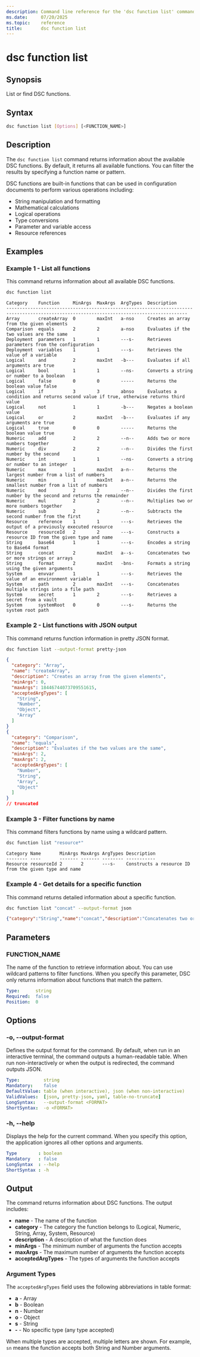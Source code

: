```yaml
---
description: Command line reference for the 'dsc function list' command
ms.date:     07/20/2025
ms.topic:    reference
title:       dsc function list
---
```


# dsc function list

## Synopsis

List or find DSC functions.

## Syntax

```sh
dsc function list [Options] [<FUNCTION_NAME>]
```

## Description

The `dsc function list` command returns information about the available DSC functions. By default,
it returns all available functions. You can filter the results by specifying a function name or
pattern.

DSC functions are built-in functions that can be used in configuration documents to perform various
operations including:

- String manipulation and formatting
- Mathematical calculations  
- Logical operations
- Type conversions
- Parameter and variable access
- Resource references

## Examples

### Example 1 - List all functions

This command returns information about all available DSC functions.

```sh
dsc function list
```

```output
Category    Function     MinArgs  MaxArgs  ArgTypes  Description                                                                          
------------------------------------------------------------------------------------------------------------------------------------------
Array       createArray  0        maxInt   a-nso     Creates an array from the given elements
Comparison  equals       2        2        a-nso     Evaluates if the two values are the same
Deployment  parameters   1        1        ---s-     Retrieves parameters from the configuration
Deployment  variables    1        1        ---s-     Retrieves the value of a variable
Logical     and          2        maxInt   -b---     Evaluates if all arguments are true
Logical     bool         1        1        --ns-     Converts a string or number to a boolean
Logical     false        0        0        -----     Returns the boolean value false
Logical     if           3        3        abnso     Evaluates a condition and returns second value if true, otherwise returns third value
Logical     not          1        1        -b---     Negates a boolean value
Logical     or           2        maxInt   -b---     Evaluates if any arguments are true
Logical     true         0        0        -----     Returns the boolean value true
Numeric     add          2        2        --n--     Adds two or more numbers together
Numeric     div          2        2        --n--     Divides the first number by the second
Numeric     int          1        1        --ns-     Converts a string or number to an integer
Numeric     max          1        maxInt   a-n--     Returns the largest number from a list of numbers
Numeric     min          1        maxInt   a-n--     Returns the smallest number from a list of numbers
Numeric     mod          2        2        --n--     Divides the first number by the second and returns the remainder
Numeric     mul          2        2        --n--     Multiplies two or more numbers together
Numeric     sub          2        2        --n--     Subtracts the second number from the first
Resource    reference    1        1        ---s-     Retrieves the output of a previously executed resource
Resource    resourceId   2        2        ---s-     Constructs a resource ID from the given type and name
String      base64       1        1        ---s-     Encodes a string to Base64 format
String      concat       2        maxInt   a--s-     Concatenates two or more strings or arrays
String      format       2        maxInt   -bns-     Formats a string using the given arguments
System      envvar       1        1        ---s-     Retrieves the value of an environment variable
System      path         2        maxInt   ---s-     Concatenates multiple strings into a file path
System      secret       1        2        ---s-     Retrieves a secret from a vault
System      systemRoot   0        0        ---s-     Returns the system root path
```

### Example 2 - List functions with JSON output

This command returns function information in pretty JSON format.

```sh
dsc function list --output-format pretty-json
```

```json
{
  "category": "Array",
  "name": "createArray",
  "description": "Creates an array from the given elements",
  "minArgs": 0,
  "maxArgs": 18446744073709551615,
  "acceptedArgTypes": [
    "String",
    "Number",
    "Object",
    "Array"
  ]
}
{
  "category": "Comparison",
  "name": "equals",
  "description": "Evaluates if the two values are the same",
  "minArgs": 2,
  "maxArgs": 2,
  "acceptedArgTypes": [
    "Number",
    "String",
    "Array",
    "Object"
  ]
}
// truncated
```

### Example 3 - Filter functions by name

This command filters functions by name using a wildcard pattern.

```sh
dsc function list "resource*"
```

```output
Category Name       MinArgs MaxArgs ArgTypes Description
-------- ----       ------- ------- -------- -----------
Resource resourceId 2       2       ---s-    Constructs a resource ID from the given type and name
```

### Example 4 - Get details for a specific function

This command returns detailed information about a specific function.

```sh
dsc function list "concat" --output-format json
```

```json
{"category":"String","name":"concat","description":"Concatenates two or more strings or arrays","minArgs":2,"maxArgs":18446744073709551615,"acceptedArgTypes":["String","Array"]}
```

## Parameters

### FUNCTION_NAME

The name of the function to retrieve information about. You can use wildcard patterns to filter
functions. When you specify this parameter, DSC only returns information about functions that match
the pattern.

```yaml
Type:      string
Required:  false
Position:  0
```

## Options

### -o, --output-format

<a id="-o"></a>
<a id="--output-format"></a>

Defines the output format for the command. By default, when run in an interactive terminal, the
command outputs a human-readable table. When run non-interactively or when the output is
redirected, the command outputs JSON.

```yaml
Type:         string
Mandatory:    false
DefaultValue: table (when interactive), json (when non-interactive)
ValidValues:  [json, pretty-json, yaml, table-no-truncate]
LongSyntax:   --output-format <FORMAT>
ShortSyntax:  -o <FORMAT>
```

### -h, --help

<a id="-h"></a>
<a id="--help"></a>

Displays the help for the current command. When you specify this option, the application ignores
all other options and arguments.

```yaml
Type        : boolean
Mandatory   : false
LongSyntax  : --help
ShortSyntax : -h
```

## Output

The command returns information about DSC functions. The output includes:

- **name** - The name of the function
- **category** - The category the function belongs to (Logical, Numeric, String, Array, System, Resource)
- **description** - A description of what the function does
- **minArgs** - The minimum number of arguments the function accepts
- **maxArgs** - The maximum number of arguments the function accepts
- **acceptedArgTypes** - The types of arguments the function accepts

### Argument Types

The `acceptedArgTypes` field uses the following abbreviations in table format:

- **a** - Array
- **b** - Boolean  
- **n** - Number
- **o** - Object
- **s** - String
- **-** - No specific type (any type accepted)

When multiple types are accepted, multiple letters are shown. For example, `sn` means the function
accepts both String and Number arguments.
